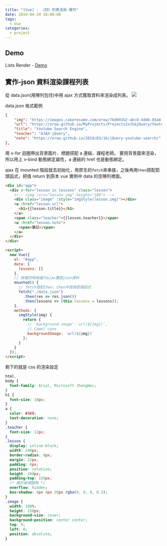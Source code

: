 ```yaml
---
title: "[Vue] - （四）列表渲染-實作"
date: 2019-04-29 18:00:00
tags:
  - Vue
categories:
  - project
---
```

## Demo

Lists Render - [Demo](https://orow.github.io/MyProjects/myVue/v-for-json-sideproject/index.html)

## 實作-json 資料渲染課程列表

從 data.json(用陣列包住)中用 ajax 方式獲取資料來渲染成列表。
![](https://i.imgur.com/NnYQ3ta.png)

data.json 格式範例

```json
{
    "img": "https://images.cakeresume.com/orow/7bd091b2-abc8-4dd6-85a8-850ba0d7802c.png",
    "url": "https://orow.github.io/MyProjects/ProjectsInJS&jQuery/YoutubeSearchEngine/index.html",
    "title": "Youtube Search Engine",
    "teacher": "AJAX-jQuery",
    "note": "https://orow.github.io/2019/03/16/jQuery-youtube-search/"
},
```

用 v-for 迴圈帶出背景圖片、標題搭配 a 連結、課程老師。
要用背景圖來渲染，所以用上 v-bind 動態綁定屬性，a 連結的 href 也是動態綁定。

ajax 在 mounted 階段就去初始化，用原生的`fetch`來串接，之後再用`then`搭配箭頭函式，把值 return 到原本 vue 實例中 data 的空陣列裡面。

```html
<div id="app">
  <div v-for="lesson in lessons" class="lesson">
    <!-- <img :src="lesson.img" height="100"> -->
    <div class="image" :style="imgStyle(lesson.img)"></div>
    <a :href="lesson.url">
      <h1>{{lesson.title}}</h1>
    </a>
    <span class="teacher">{{lesson.teacher}}</span>
    <a :href="lesson.note">
      <span>筆記</span>
    </a>
  </div>
</div>

<script>
  new Vue({
    el: "#app",
    data: {
      lessons: []
    },
    // 掛載的時候進行ajax獲取json資料
    mounted() {
      // fetch搭配then，then中使用箭頭函式
      fetch("./data.json")
        .then(res => res.json())
        .then(lessons => (this.lessons = lessons));
    },
    methods: {
      imgStyle(img) {
        return {
          // 'background-image':`url(${img})`,
          // Camel case
          backgroundImage: `url(${img})`
        };
      }
    }
  });
</script>
```

剩下的就是 css 的渲染設定

```css
html,
body {
  font-family: Arial, Microsoft JhengHei;
}
h1 {
  font-size: 18px;
}
a {
  color: #369;
  text-decoration: none;
}
.teacher {
  font-size: 12px;
}
.lesson {
  display: inline-block;
  width: 240px;
  border-radius: 8px;
  margin: 12px;
  padding: 8px;
  position: relative;
  height: 100px;
  padding-top: 150px;
  /* 圖片破壞圓角 */
  overflow: hidden;
  box-shadow: 4px 4px 20px rgba(0, 0, 0, 0.3);
}
.image {
  width: 100%;
  height: 150px;
  background-size: cover;
  background-position: center center;
  top: 0;
  left: 0;
  position: absolute;
}
```
